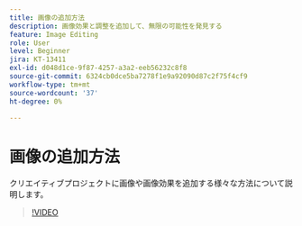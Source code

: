 ```yaml
---
title: 画像の追加方法
description: 画像効果と調整を追加して、無限の可能性を発見する
feature: Image Editing
role: User
level: Beginner
jira: KT-13411
exl-id: d048d1ce-9f87-4257-a3a2-eeb56232c8f8
source-git-commit: 6324cb0dce5ba7278f1e9a92090d87c2f75f4cf9
workflow-type: tm+mt
source-wordcount: '37'
ht-degree: 0%

---
```


# 画像の追加方法

クリエイティブプロジェクトに画像や画像効果を追加する様々な方法について説明します。

>[!VIDEO](https://video.tv.adobe.com/v/3420226?quality=12&learn=on&hidetitle=true)
